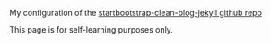 My configuration of the [startbootstrap-clean-blog-jekyll github repo](https://github.com/BlackrockDigital/startbootstrap-clean-blog-jekyll)

This page is for self-learning purposes only.
